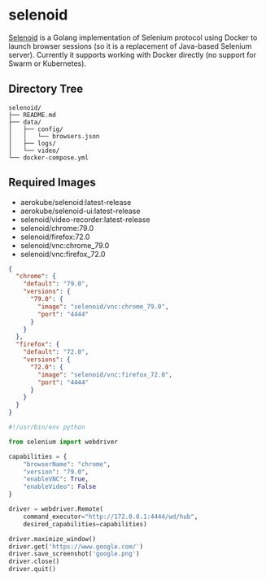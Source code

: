 selenoid
========

[Selenoid][1] is a Golang implementation of Selenium protocol using Docker to launch
browser sessions (so it is a replacement of Java-based Selenium server).
Currently it supports working with Docker directly (no support for Swarm or
Kubernetes).


Directory Tree
--------------

```
selenoid/
├── README.md
├── data/
│   ├── config/
│   │   └── browsers.json
│   ├── logs/
│   └── video/
└── docker-compose.yml
```

Required Images
---------------

- aerokube/selenoid:latest-release
- aerokube/selenoid-ui:latest-release
- selenoid/video-recorder:latest-release
- selenoid/chrome:79.0
- selenoid/firefox:72.0
- selenoid/vnc:chrome_79.0
- selenoid/vnc:firefox_72.0

```json
{
  "chrome": {
    "default": "79.0",
    "versions": {
      "79.0": {
        "image": "selenoid/vnc:chrome_79.0",
        "port": "4444"
      }
    }
  },
  "firefox": {
    "default": "72.0",
    "versions": {
      "72.0": {
        "image": "selenoid/vnc:firefox_72.0",
        "port": "4444"
      }
    }
  }
}
```

```python
#!/usr/bin/env python

from selenium import webdriver

capabilities = {
    "browserName": "chrome",
    "version": "79.0",
    "enableVNC": True,
    "enableVideo": False
}

driver = webdriver.Remote(
    command_executor="http://172.0.0.1:4444/wd/hub",
    desired_capabilities=capabilities)

driver.maximize_window()
driver.get('https://www.google.com/')
driver.save_screenshot('google.png')
driver.close()
driver.quit()
```

[1]: https://aerokube.com/selenoid/latest/
